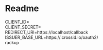 # Readme

CLIENT_ID=<client id>\
CLIENT_SECRET=<client secret> \
REDIRECT_URI=https://localhost/callback \
ISSUER_BASE_URL=https://<tenant id>.crossid.io/oauth2/ \
rackup
